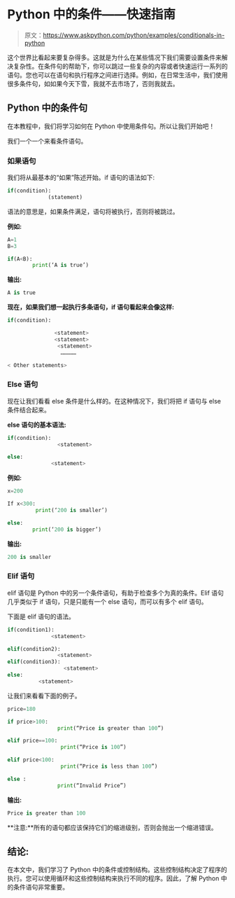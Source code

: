 # Python 中的条件——快速指南

> 原文：<https://www.askpython.com/python/examples/conditionals-in-python>

这个世界比看起来要复杂得多。这就是为什么在某些情况下我们需要设置条件来解决复杂性。在条件句的帮助下，你可以跳过一些复杂的内容或者快速运行一系列的语句。您也可以在语句和执行程序之间进行选择。例如，在日常生活中，我们使用很多条件句，如如果今天下雪，我就不去市场了，否则我就去。

## Python 中的条件句

在本教程中，我们将学习如何在 Python 中使用条件句。所以让我们开始吧！

我们一个一个来看条件语句。

### 如果语句

我们将从最基本的“如果”陈述开始。if 语句的语法如下:

```py
if(condition):
             (statement)

```

语法的意思是，如果条件满足，语句将被执行，否则将被跳过。

**例如:**

```py
A=1
B=3

if(A<B):
        print(‘A is true’)

```

**输出:**

```py
A is true

```

**现在，如果我们想一起执行多条语句，if 语句看起来会像这样:**

```py
if(condition):

               <statement>
               <statement>
                <statement>
                 ……………

< Other statements>

```

### Else 语句

现在让我们看看 else 条件是什么样的。在这种情况下，我们将把 if 语句与 else 条件结合起来。

**else 语句的基本语法:**

```py
if(condition):
                <statement>

else:
              <statement>

```

**例如:**

```py
x=200

If x<300:
         print(‘200 is smaller’)

else:
        print(‘200 is bigger’)

```

**输出:**

```py
200 is smaller

```

### Elif 语句

elif 语句是 Python 中的另一个条件语句，有助于检查多个为真的条件。Elif 语句几乎类似于 if 语句，只是只能有一个 else 语句，而可以有多个 elif 语句。

下面是 elif 语句的语法。

```py
if(condition1):
              <statement>

elif(condition2):
                <statement>
elif(condition3):
                  <statement>
else:
          <statement>

```

让我们来看看下面的例子。

```py
price=180

if price>100:
                print(“Price is greater than 100”)

elif price==100:
                 print(“Price is 100”)

elif price<100:
                 print(“Price is less than 100”)

else :
                print(“Invalid Price”)

```

**输出:**

```py
Price is greater than 100

```

**注意:**所有的语句都应该保持它们的缩进级别，否则会抛出一个缩进错误。

## 结论:

在本文中，我们学习了 Python 中的条件或控制结构。这些控制结构决定了程序的执行。您可以使用循环和这些控制结构来执行不同的程序。因此，了解 Python 中的条件语句非常重要。